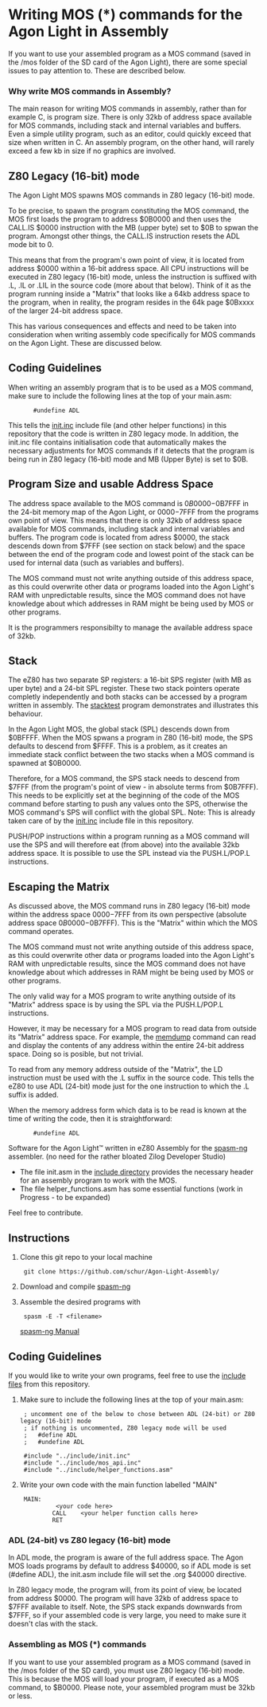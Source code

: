 # Writing MOS (*) commands for the Agon Light in Assembly 

If you want to use your assembled program as a MOS command (saved in the /mos folder of the SD card of the Agon Light), there are some special issues to pay attention to. These are described below.

### Why write MOS commands in Assembly?

The main reason for writing MOS commands in assembly, rather than for example C, is program size. There is only 32kb of address space available for MOS commands, including stack and internal variables and buffers. Even a simple utility program, such as an editor, could quickly exceed that size when written in C. An assembly program, on the other hand, will rarely exceed a few kb in size if no graphics are involved.

## Z80 Legacy (16-bit) mode

The Agon Light MOS spawns MOS commands in Z80 legacy (16-bit) mode.

To be precise, to spawn the program constituting the MOS command, the MOS first loads the program to address $0B0000 and then uses the CALL.IS $0000 instruction with the MB (upper byte) set to $0B to spwan the program.  Amongst other things, the CALL.IS instruction resets the ADL mode bit to 0.

This means that from the program's own point of view, it is located from address $0000 within a 16-bit address space. All CPU instructions will be executed in Z80 legacy (16-bit) mode, unless the instruction is suffixed with .L, .IL or .LIL in the source code (more about that below). 
Think of it as the program running inside a "Matrix" that looks like a 64kb address space to the program, when in reality, the program resides in the 64k page $0Bxxxx of the larger 24-bit address space.

This has various consequences and effects and need to be taken into consideration when writing assembly code specifically for MOS commands on the Agon Light. These are discussed below.

## Coding Guidelines

When writing an assembly program that is to be used as a MOS command, make sure to include the following lines at the top of your main.asm:
        
           #undefine ADL
        
This tells the [init.inc](https://github.com/schur/Agon-Light-Assembly/blob/main/include/init.inc) include file (and other helper functions) in this repository that the code is written in Z80 legacy mode. In addition, the init.inc file contains initialisation code that automatically makes the necessary adjustments for MOS commands if it detects that the program is being run in Z80 legacy (16-bit) mode and MB (Upper Byte) is set to $0B. 

## Program Size and usable Address Space

The address space available to the MOS command is $0B0000-$0B7FFF in the 24-bit memory map of the Agon Light, or $0000-$7FFF from the programs own point of view. This means that there is only 32kb of address space available for MOS commands, including stack and internal variables and buffers. The program code is located from adress $0000, the stack descends down from $7FFF (see section on stack below) and the space between the end of the program code and lowest point of the stack can be used for internal data (such as variables and buffers).

The MOS command must not write anything outside of this address space, as this could overwrite other data or programs loaded into the Agon Light's RAM with unpredictable results, since the MOS command does not have knowledge about which addresses in RAM might be being used by MOS or other programs.

It is the programmers responsibilty to manage the available address space of 32kb.

## Stack

The eZ80 has two separate SP registers: a 16-bit SPS register (with MB as uper byte) and a 24-bit SPL register. These two stack pointers operate completly independently and both stacks can be accessed by a program written in assembly. The [stacktest](https://github.com/schur/Agon-Light-Assembly/tree/main/stacktest) program demonstrates and illustrates this behaviour.

In the Agon Light MOS, the global stack (SPL) descends down from $0BFFFF. When the MOS spwans a program in Z80 (16-bit) mode, the SPS defaults to descend from $FFFF. This is a problem, as it creates an immediate stack conflict between the two stacks when a MOS command is spawned at $0B0000. 

Therefore, for a MOS command, the SPS stack needs to descend from $7FFF (from the program's point of view - in absolute terms from $0B7FFF). This needs to be explicitly set at the beginning of the code of the MOS command  before starting to push any values onto the SPS, otherwise the MOS command's SPS will conflict with the global SPL. Note: This is already taken care of by the [init.inc](https://github.com/schur/Agon-Light-Assembly/blob/main/include/init.inc) include file in this repository.

PUSH/POP instructions within a program running as a MOS command will use the SPS and will therefore eat (from above) into the available 32kb address space. It is possible to use the SPL instead via the PUSH.L/POP.L instructions.

## Escaping the Matrix

As discussed above, the MOS command runs in Z80 legacy (16-bit) mode within the address space $0000-$7FFF from its own perspective (absolute address space $0B0000-$0B7FFF). This is the "Matrix" within which the MOS command operates.

The MOS command must not write anything outside of this address space, as this could overwrite other data or programs loaded into the Agon Light's RAM with unpredictable results, since the MOS command does not have knowledge about which addresses in RAM might be being used by MOS or other programs.

The only valid way for a MOS program to write anything outside of its "Matrix" address space is by using the SPL via the PUSH.L/POP.L instructions.

However, it may be necessary for a MOS program to read data from outside its "Matrix" address space. For example, the [memdump](https://github.com/schur/Agon-Light-Assembly/tree/main/memory_dump) command can read and display the contents of any address within the entire 24-bit address space. Doing so is posible, but not trivial.

To read from any memory address outside of the "Matrix", the LD instruction must be used with the .L suffix in the source code. This tells the eZ80 to use ADL (24-bit) mode just for the one instruction to which the .L suffix is added.

When the memory address form which data is to be read is known at the time of writing the code, then it is straightforward:

           #undefine ADL



Software for the Agon Light™ written in eZ80 Assembly for the [spasm-ng](https://github.com/alberthdev/spasm-ng) assembler. (no need for the rather bloated Zilog Developer Studio)

- The file init.asm in the [include directory](https://github.com/schur/Agon-Light-Assembly/tree/main/include) provides the necessary header for an assembly program to work with the MOS.
- The file helper_functions.asm has some essential functions (work in Progress - to be expanded)

Feel free to contribute.

## Instructions

1. Clone this git repo to your local machine

        git clone https://github.com/schur/Agon-Light-Assembly/

2. Download and compile [spasm-ng](https://github.com/alberthdev/spasm-ng)

3. Assemble the desired programs with

        spasm -E -T <filename>
   [spasm-ng Manual](#spasm-ng-manual)

## Coding Guidelines

If you would like to write your own programs, feel free to use the [include files](https://github.com/schur/Agon-Light-Assembly/tree/main/include) from this repository.

1. Make sure to include the following lines at the top of your main.asm:
        
        ; uncomment one of the below to chose between ADL (24-bit) or Z80 legacy (16-bit) mode
        ; if nothing is uncommented, Z80 legacy mode will be used
        ;   #define ADL
        ;   #undefine ADL
        
        #include "../include/init.inc"
        #include "../include/mos_api.inc"
        #include "../include/helper_functions.asm"

2. Write your own code with the main function labelled "MAIN"

        MAIN:
                 <your code here>
                CALL	<your helper function calls here>
                RET

### ADL (24-bit) vs Z80 legacy (16-bit) mode

In ADL mode, the program is aware of the full address space. The Agon MOS loads programs by default to address $40000, so if ADL mode is set (#define ADL), the init.asm include file will set the .org $40000 directive.

In Z80 legacy mode, the program will, from its point of view, be located from address $0000.  The program will have 32kb of address space to $7FFF available to itself. Note, the SPS stack expands downwards from $7FFF, so if your assembled code is very large, you need to make sure it doesn't clas with the stack. 

### Assembling as MOS (*) commands

If you want to use your assembled program as a MOS command (saved in the /mos folder of the SD card), you must use Z80 legacy (16-bit) mode. This is because the MOS will load your program, if executed as a MOS command, to $B0000. Please note, your assembled program must be 32kb or less. 

